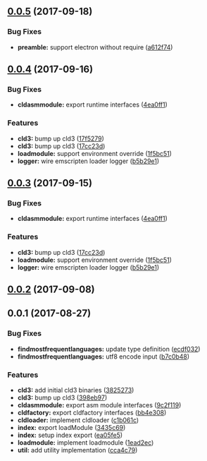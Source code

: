 <a name="0.0.5"></a>
## [0.0.5](https://github.com/kwonoj/cld3-asm/compare/v0.0.4...v0.0.5) (2017-09-18)


### Bug Fixes

* **preamble:** support electron without require ([a612f74](https://github.com/kwonoj/cld3-asm/commit/a612f74))



<a name="0.0.4"></a>
## [0.0.4](https://github.com/kwonoj/cld3-asm/compare/v0.0.2...v0.0.4) (2017-09-16)


### Bug Fixes

* **cldasmmodule:** export runtime interfaces ([4ea0ff1](https://github.com/kwonoj/cld3-asm/commit/4ea0ff1))


### Features

* **cld3:** bump up cld3 ([17f5279](https://github.com/kwonoj/cld3-asm/commit/17f5279))
* **cld3:** bump up cld3 ([17cc23d](https://github.com/kwonoj/cld3-asm/commit/17cc23d))
* **loadmodule:** support environment override ([1f5bc51](https://github.com/kwonoj/cld3-asm/commit/1f5bc51))
* **logger:** wire emscripten loader logger ([b5b29e1](https://github.com/kwonoj/cld3-asm/commit/b5b29e1))



<a name="0.0.3"></a>
## [0.0.3](https://github.com/kwonoj/cld3-asm/compare/v0.0.2...v0.0.3) (2017-09-15)


### Bug Fixes

* **cldasmmodule:** export runtime interfaces ([4ea0ff1](https://github.com/kwonoj/cld3-asm/commit/4ea0ff1))


### Features

* **cld3:** bump up cld3 ([17cc23d](https://github.com/kwonoj/cld3-asm/commit/17cc23d))
* **loadmodule:** support environment override ([1f5bc51](https://github.com/kwonoj/cld3-asm/commit/1f5bc51))
* **logger:** wire emscripten loader logger ([b5b29e1](https://github.com/kwonoj/cld3-asm/commit/b5b29e1))



<a name="0.0.2"></a>
## [0.0.2](https://github.com/kwonoj/cld3-asm/compare/v0.0.1...v0.0.2) (2017-09-08)



<a name="0.0.1"></a>
## 0.0.1 (2017-08-27)


### Bug Fixes

* **findmostfrequentlanguages:** update type definition ([ecdf032](https://github.com/kwonoj/cld3-asm/commit/ecdf032))
* **findmostfrequentlanguages:** utf8 encode input ([b7c0b48](https://github.com/kwonoj/cld3-asm/commit/b7c0b48))


### Features

* **cld3:** add initial cld3 binaries ([3825273](https://github.com/kwonoj/cld3-asm/commit/3825273))
* **cld3:** bump up cld3 ([398eb97](https://github.com/kwonoj/cld3-asm/commit/398eb97))
* **cldasmmodule:** export asm module interfaces ([9c2f119](https://github.com/kwonoj/cld3-asm/commit/9c2f119))
* **cldfactory:** export cldfactory interfaces ([bb4e308](https://github.com/kwonoj/cld3-asm/commit/bb4e308))
* **cldloader:** implement cldloader ([c1b061c](https://github.com/kwonoj/cld3-asm/commit/c1b061c))
* **index:** export loadModule ([3435c69](https://github.com/kwonoj/cld3-asm/commit/3435c69))
* **index:** setup index export ([ea05fe5](https://github.com/kwonoj/cld3-asm/commit/ea05fe5))
* **loadmodule:** implement loadmodule ([1ead2ec](https://github.com/kwonoj/cld3-asm/commit/1ead2ec))
* **util:** add utility implementation ([cca4c79](https://github.com/kwonoj/cld3-asm/commit/cca4c79))




